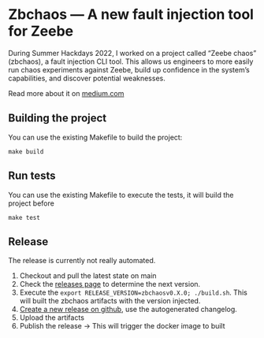 # Zbchaos — A new fault injection tool for Zeebe

During Summer Hackdays 2022, I worked on a project called “Zeebe chaos” (zbchaos), a fault injection CLI tool. 
This allows us engineers to more easily run chaos experiments against Zeebe, build up confidence in the system’s capabilities, 
and discover potential weaknesses.

Read more about it on [medium.com](https://medium.com/@zelldon91/zbchaos-a-new-fault-injection-tool-for-zeebe-cbda56c5ba8d)

## Building the project

You can use the existing Makefile to build the project:

```
make build
```

## Run tests

You can use the existing Makefile to execute the tests, it will build the project before

```
make test
```

## Release

The release is currently not really automated.

1. Checkout and pull the latest state on main 
2. Check the [releases page](https://github.com/zeebe-io/zeebe-chaos/releases/tag/zbchaos-v0.4.0) to determine the next version.
3. Execute the `export RELEASE_VERSION=zbchaosv0.X.0; ./build.sh`. This will built the zbchaos artifacts with the version injected.
4. [Create a new release on github](https://github.com/zeebe-io/zeebe-chaos/releases/new), use the autogenerated changelog.
5. Upload the artifacts
6. Publish the release -> This will trigger the docker image to built
